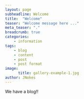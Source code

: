```yaml
---
layout: page
subheadline: Welcome
title:  "Welcome"
teaser: "Welcome message here ..."
meta_teaser: "."
breadcrumb: true
categories:
    - information
tags:
    - blog
    - content
    - post
    - post format
image:
      title: gallery-example-1.jpg
author: JNokes
---
```

We have a blog!!
